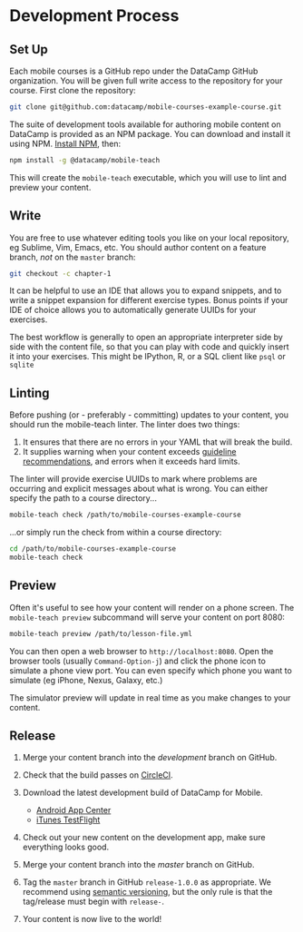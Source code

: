 # Development Process

## Set Up

Each mobile courses is a GitHub repo under the DataCamp GitHub organization. You
will be given full write access to the repository for your course. First clone
the repository:

```sh
git clone git@github.com:datacamp/mobile-courses-example-course.git
```

The suite of development tools available for authoring mobile content on
DataCamp is provided as an NPM package. You can download and install it using
NPM. [Install NPM](https://www.npmjs.com/get-npm), then:

```sh
npm install -g @datacamp/mobile-teach
```

This will create the `mobile-teach` executable, which you will use to lint and
preview your content.

## Write

You are free to use whatever editing tools you like on your local repository, eg
Sublime, Vim, Emacs, etc. You should author content on a feature branch, *not*
on the `master` branch:

```sh
git checkout -c chapter-1
```

It can be helpful to use an IDE that allows you to expand snippets, and to write
a snippet expansion for different exercise types. Bonus points if your IDE of
choice allows you to automatically generate UUIDs for your exercises.

The best workflow is generally to open an appropriate interpreter side by side
with the content file, so that you can play with code and quickly insert it into
your exercises. This might be IPython, R, or a SQL client like `psql` or `sqlite`

## Linting

Before pushing (or - preferably - committing) updates to your content, you
should run the mobile-teach linter. The linter does two things:

1. It ensures that there are no errors in your YAML that will break the build.
2. It supplies warning when your content exceeds [guideline
recommendations](guidelines.md), and errors when it exceeds hard limits.

The linter will provide exercise UUIDs to mark where problems are occurring and
explicit messages about what is wrong. You can either specify the path to a
course directory...

```sh
mobile-teach check /path/to/mobile-courses-example-course
```

...or simply run the check from within a course directory:

```sh
cd /path/to/mobile-courses-example-course
mobile-teach check
```

## Preview

Often it's useful to see how your content will render on a phone screen. The
`mobile-teach preview` subcommand will serve your content on port 8080:

```sh
mobile-teach preview /path/to/lesson-file.yml
```

You can then open a web browser to `http://localhost:8080`. Open the browser tools
(usually `Command-Option-j`) and click the phone icon to simulate a phone view
port. You can even specify which phone you want to simulate (eg iPhone, Nexus,
Galaxy, etc.)

The simulator preview will update in real time as you make changes to your
content.

## Release

1. Merge your content branch into the *development* branch on GitHub.

2. Check that the build passes on [CircleCI](https://circleci.com/gh/datacamp/workflows).

3. Download the latest development build of DataCamp for Mobile.

   * [Android App
     Center](https://appcenter.ms/users/mobileDCamp/apps/DataCamp-Android/distribute/distribution-groups/Collaborators/releases)
   * [iTunes TestFlight](https://itunesconnect.apple.com/WebObjects/iTunesConnect.woa/ra/ng/app/1321970315/testflight?section=iosbuilds)

4. Check out your new content on the development app, make sure everything looks
   good.

5. Merge your content branch into the *master* branch on GitHub.

7. Tag the `master` branch in GitHub `release-1.0.0` as appropriate. We
   recommend using [semantic versioning](https://semver.org/), but the only rule
   is that the tag/release must begin with `release-`.

8. Your content is now live to the world!
